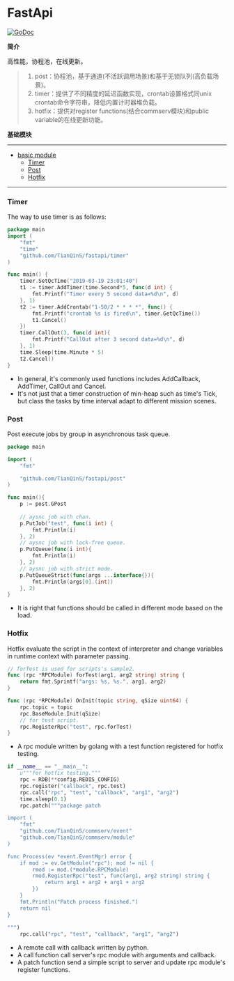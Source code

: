 # FastApi
[![GoDoc](https://godoc.org/github.com/TianQinS/fastapi?status.svg)](https://godoc.org/github.com/TianQinS/fastapi)

**简介**

高性能，协程池，在线更新。
>1. post：协程池，基于通道(不活跃调用场景)和基于无锁队列(高负载场景)。
>2. timer：提供了不同精度的延迟函数实现，crontab设置格式同unix crontab命令字符串，降低内置计时器堆负载。
>3. hotfix：提供对register functions(结合commserv模块)和public variable的在线更新功能。


**基础模块**

---------------------------------------
  * [basic module](#fastapi)
	* [Timer](#timer)
	* [Post](#post)
	* [Hotfix](#hotfix)
---------------------------------------

### Timer

The way to use timer is as follows:

```go
package main
import (
	"fmt"
	"time"
	"github.com/TianQinS/fastapi/timer"
)

func main() {
	timer.SetQcTime("2019-03-19 23:01:40")
	t1 := timer.AddTimer(time.Second*5, func(d int) {
		fmt.Printf("Timer every 5 second data=%d\n", d)
	}, 1)
	t2 := timer.AddCrontab("1-50/2 * * * *", func() {
		fmt.Printf("crontab %s is fired\n", timer.GetQcTime())
		t1.Cancel()
	})
	timer.CallOut(3, func(d int){
		fmt.Printf("CallOut after 3 second data=%d\n", d)
	}, 1)
	time.Sleep(time.Minute * 5)
	t2.Cancel()
}
```

- In general, it's commonly used functions includes AddCallback, AddTimer, CallOut and Cancel.
- It's not just that a timer construction of min-heap such as time's Tick, but class the tasks by time interval adapt to different mission scenes. 

### Post

Post execute jobs by group in asynchronous task queue.

```go
package main

import (
	"fmt"

	"github.com/TianQinS/fastapi/post"
)

func main(){
	p := post.GPost
	
	// aysnc job with chan.
	p.PutJob("test", func(i int) {
		fmt.Println(i)
	}, 2)
	// aysnc job with lock-free queue.
	p.PutQueue(func(i int){
		fmt.Println(i)
	}, 2)
	// aysnc job with strict mode.
	p.PutQueueStrict(func(args ...interface{}){
		fmt.Println(args[0].(int))
	}, 2)
}
```

- It is right that functions should be called in different mode based on the load.

### Hotfix

Hotfix evaluate the script in the context of interpreter and change variables in runtime context with parameter passing.

```go
// forTest is used for scripts's sample2.
func (rpc *RPCModule) forTest(arg1, arg2 string) string {
	return fmt.Sprintf("args: %s, %s.", arg1, arg2)
}

func (rpc *RPCModule) OnInit(topic string, qSize uint64) {
	rpc.topic = topic
	rpc.BaseModule.Init(qSize)
	// for test script.
	rpc.RegisterRpc("test", rpc.forTest)
}
```
- A rpc module written by golang with a test function registered for hotfix testing.

```python
if __name__ == "__main__":
	u"""for hotfix testing."""
	rpc = RDB(**config.REDIS_CONFIG)
	rpc.register("callback", rpc.test)
	rpc.call("rpc", "test", "callback", "arg1", "arg2")
	time.sleep(0.1)
	rpc.patch("""package patch

import (
	"fmt"
	"github.com/TianQinS/commserv/event"
	"github.com/TianQinS/commserv/module"
)

func Process(ev *event.EventMgr) error {
	if mod := ev.GetModule("rpc"); mod != nil {
		rmod := mod.(*module.RPCModule)
		rmod.RegisterRpc("test", func(arg1, arg2 string) string {
			return arg1 + arg2 + arg1 + arg2
		})
	}
	fmt.Println("Patch process finished.")
	return nil
}
	
""")
	rpc.call("rpc", "test", "callback", "arg1", "arg2")
```

- A remote call with callback written by python.
- A call function call server's rpc module with arguments and callback. 
- A patch function send a simple script to server and update rpc module's register functions.

